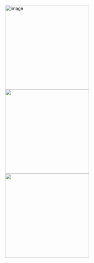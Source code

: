 <img width="271" alt="image" src="https://github.com/979388794/hxplayer/assets/57918740/2a6f1f53-e6b6-43ac-9b8d-c4226dd61d55">

<img src="https://github.com/979388794/hxplayer/assets/57918740/fa15ca6b-8f5a-4586-a26f-083ce945681f" width="271px">

<img src="https://github.com/979388794/hxplayer/assets/57918740/b42dcb14-3e36-4e89-93ea-99910c700b6f  " width="271px">

